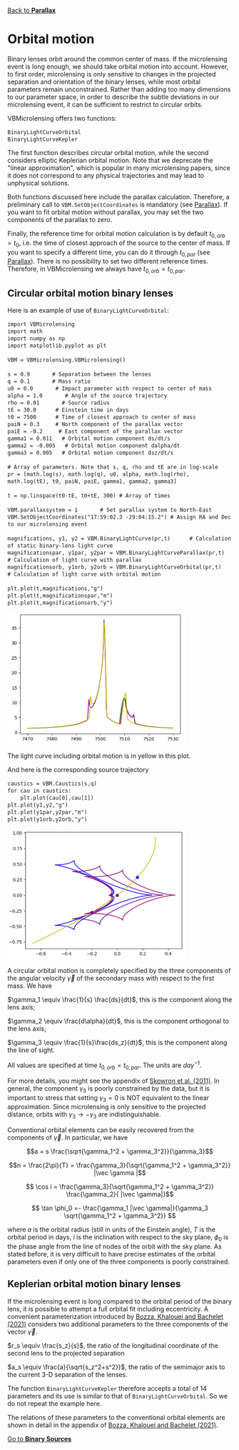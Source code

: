 [Back to **Parallax**](Parallax.md)

# Orbital motion

Binary lenses orbit around the common center of mass. If the microlensing event is long enough, we should take orbital motion into account. However, to first order, microlensing is only sensitive to changes in the projected separation and orientation of the binary lenses, while most orbital parameters remain unconstrained. Rather than adding too many dimensions to our parameter space, in order to describe the subtle deviations in our microlensing event, it can be sufficient to restrict to circular orbits.

VBMicrolensing offers two functions:

```
BinaryLightCurveOrbital
BinaryLightCurveKepler
```

The first function describes circular orbital motion, while the second considers elliptic Keplerian orbital motion. Note that we deprecate the "linear approximation", which is popular in many microlensing papers, since it does not correspond to any physical trajectories and may lead to unphysical solutions.

Both functions discussed here include the parallax calculation. Therefore, a preliminary call to `VBM.SetObjectCoordinates` is mandatory (see [Parallax](Parallax.md)). If you want to fit orbital motion without parallax, you may set the two components of the parallax to zero.

Finally, the reference time for orbital motion calculation is by default $t_{0,orb}=t_0$, i.e. the time of closest approach of the source to the center of mass. If you want to specify a different time, you can do it through $t_{0,par}$ (see [Parallax](Parallax.md#reference-time-for-parallax-t_0par)). There is no possibility to set two different reference times. Therefore, in VBMicrolensing we always have $t_{0,orb} = t_{0,par}$.

## Circular orbital motion binary lenses

Here is an example of use of `BinaryLightCurveOrbital`:

```
import VBMicrolensing
import math
import numpy as np
import matplotlib.pyplot as plt

VBM = VBMicrolensing.VBMicrolensing()

s = 0.9       # Separation between the lenses
q = 0.1       # Mass ratio
u0 = 0.0       # Impact parameter with respect to center of mass
alpha = 1.0       # Angle of the source trajectory
rho = 0.01       # Source radius
tE = 30.0      # Einstein time in days
t0 = 7500      # Time of closest approach to center of mass
paiN = 0.3     # North component of the parallax vector
paiE = -0.2     # East component of the parallax vector
gamma1 = 0.011   # Orbital motion component ds/dt/s
gamma2 = -0.005   # Orbital motion component dalpha/dt
gamma3 = 0.005   # Orbital motion component dsz/dt/s

# Array of parameters. Note that s, q, rho and tE are in log-scale
pr = [math.log(s), math.log(q), u0, alpha, math.log(rho), math.log(tE), t0, paiN, paiE, gamma1, gamma2, gamma3]

t = np.linspace(t0-tE, t0+tE, 300) # Array of times

VBM.parallaxsystem = 1       # Set parallax system to North-East
VBM.SetObjectCoordinates("17:59:02.3 -29:04:15.2") # Assign RA and Dec to our microlensing event

magnifications, y1, y2 = VBM.BinaryLightCurve(pr,t)      # Calculation of static binary-lens light curve
magnificationspar, y1par, y2par = VBM.BinaryLightCurveParallax(pr,t)      # Calculation of light curve with parallax
magnificationsorb, y1orb, y2orb = VBM.BinaryLightCurveOrbital(pr,t)      # Calculation of light curve with orbital motion

plt.plot(t,magnifications,"g")
plt.plot(t,magnificationspar,"m")
plt.plot(t,magnificationsorb,"y")
```

<img src="BinaryLens_lightcurve_orbital.png" width = 400>

The light curve including orbital motion is in yellow in this plot. 

And here is the corresponding source trajectory
```
caustics = VBM.Caustics(s,q)
for cau in caustics:
    plt.plot(cau[0],cau[1])
plt.plot(y1,y2,"g")
plt.plot(y1par,y2par,"m")
plt.plot(y1orb,y2orb,"y")
```

<img src="BinaryLens_lightcurve_orbital_caustics.png" width = 400>

A circular orbital motion is completely specified by the three components of the angular velocity $\vec \gamma$ of the secondary mass with respect to the first mass. We have

$\gamma_1 \equiv \frac{1}{s} \frac{ds}{dt}$, this is the component along the lens axis;

$\gamma_2 \equiv \frac{d\alpha}{dt}$, this is the component orthogonal to the lens axis;

$\gamma_3 \equiv \frac{1}{s}\frac{ds_z}{dt}$, this is the component along the line of sight.

All values are specified at time $t_{0,orb}=t_{0,par}$. The units are $day^{-1}$.

For more details, you might see the appendix of [Skowron et al. (2011)](https://ui.adsabs.harvard.edu/abs/2011ApJ...738...87S/abstract). In general, the component $\gamma_3$ is poorly constrained by the data, but it is important to stress that setting $\gamma_3=0$ is NOT equivalent to the linear approximation. Since microlensing is only sensitive to the projected distance, orbits with $\gamma_3 \rightarrow - \gamma_3$ are indistinguishable.

Conventional orbital elements can be easily recovered from the components of $\vec \gamma$. In particular, we have

$$a = s \frac{\sqrt{\gamma_1^2 + \gamma_3^2}}{\gamma_3}$$

$$n = \frac{2\pi}{T} =  \frac{\gamma_3}{\sqrt{\gamma_1^2 + \gamma_3^2}} |\vec \gamma |$$

$$ \cos i = \frac{\gamma_3}{\sqrt{\gamma_1^2 + \gamma_3^2}} \frac{\gamma_2}{ |\vec \gamma|}$$

$$ \tan \phi_0 =- \frac{\gamma_1 |\vec \gamma|}{\gamma_3 \sqrt{\gamma_1^2 + \gamma_3^2}} $$

where $a$ is the orbital radius (still in units of the Einstein angle), $T$ is the orbital period in days, $i$ is the inclination with respect to the sky plane, $\phi_0$ is the phase angle from the line of nodes of the orbit with the sky plane. As stated before, it is very difficult to have precise estimates of the orbital parameters even if only one of the three components is poorly constrained.

## Keplerian orbital motion binary lenses

If the microlensing event is long compared to the orbital period of the binary lens, it is possible to attempt a full orbital fit including eccentricity. A convenient parameterization introduced by [Bozza, Khalouei and Bachelet (2021)](https://ui.adsabs.harvard.edu/abs/2021MNRAS.505..126B/abstract) considers two additional parameters to the three components of the vector $\vec \gamma$.

$r_s \equiv \frac{s_z}{s}$, the ratio of the longitudinal coordinate of the second lens to the projected separation

$a_s \equiv \frac{a}{\sqrt{s_z^2+s^2}}$, the ratio of the semimajor axis to the current 3-D separation of the lenses.

The function `BinaryLightCurveKepler` therefore accepts a total of 14 parameters and its use is similar to that of `BinaryLightCurveOrbital`. So we do not repeat the example here.

The relations of these parameters to the conventional orbital elements are shown in detail in the appendix of [Bozza, Khalouei and Bachelet (2021)](https://ui.adsabs.harvard.edu/abs/2021MNRAS.505..126B/abstract).

[Go to **Binary Sources**](BinarySources.md)

